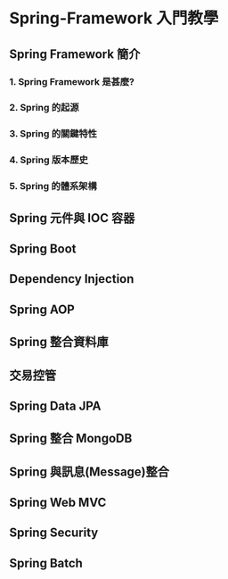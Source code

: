 # Spring-Framework 入門教學
## Spring Framework 簡介
### 1. Spring Framework 是甚麼?
### 2. Spring 的起源
### 3. Spring 的關鍵特性
### 4. Spring 版本歷史
### 5. Spring 的體系架構
## Spring 元件與 IOC 容器
## Spring Boot
## Dependency Injection
## Spring AOP
## Spring 整合資料庫
## 交易控管
## Spring Data JPA
## Spring 整合 MongoDB
## Spring 與訊息(Message)整合
## Spring Web MVC
## Spring Security
## Spring Batch
